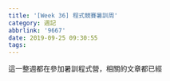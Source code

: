 ```yaml
---
title: '[Week 36] 程式競賽暑訓周'
category: 週記
abbrlink: '9667'
date: 2019-09-25 09:30:55
tags:
---
```

這一整週都在參加暑訓程式營，相關的文章都已經